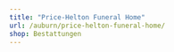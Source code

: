 ```yaml
---
title: "Price-Helton Funeral Home"
url: /auburn/price-helton-funeral-home/
shop: Bestattungen
---
```


